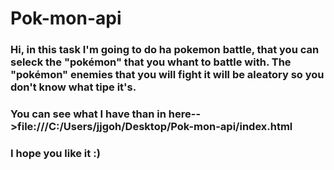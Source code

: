 # Pok-mon-api
### Hi, in this task I'm going to do ha pokemon battle, that you can seleck the "pokémon" that you whant to battle with. The "pokémon" enemies that you will fight it will be aleatory so you don't know what tipe it's.
### You can see what I have than in here-->file:///C:/Users/jjgoh/Desktop/Pok-mon-api/index.html
### I hope you like it :)
